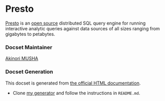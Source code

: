Presto
======

[Presto](https://prestodb.io/) is an
[open source](https://github.com/prestodb/presto) distributed SQL
query engine for running interactive analytic queries against data
sources of all sizes ranging from gigabytes to petabytes.

### Docset Maintainer

[Akinori MUSHA](https://github.com/knu)

### Docset Generation

This docset is generated from
[the official HTML documentation](https://prestodb.io/docs/current/).

- Clone [my generator](https://github.com/knu/docset-presto) and
  follow the instructions in `README.md`.
